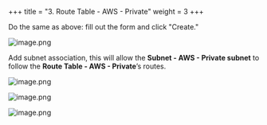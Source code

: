 +++
title = "3. Route Table - AWS - Private"
weight = 3
+++


Do the same as above: fill out the form and click "Create."


![image.png](/images/003-iii-setup-vpc-aws-resources/10-821521-image.png)


Add subnet association, this will allow the **Subnet - AWS - Private subnet** to follow the **Route Table - AWS - Private**’s routes.


![image.png](/images/003-iii-setup-vpc-aws-resources/10-416810-image.png)


![image.png](/images/003-iii-setup-vpc-aws-resources/10-461232-image.png)


![image.png](/images/003-iii-setup-vpc-aws-resources/10-141303-image.png)


